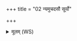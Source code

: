 +++
title = "02 न्यमुचदसौ सूर्यो"

+++
<details><summary>मूलम् (WS)</summary>

न्यमुचदसौ सूर्यो विश्वदृष्टी अदृष्टहा ।  
निम्रोचन् रश्मिभिर्हन्तु निम्रोचन्नरसाङ अकः ॥ २ ॥
</details>